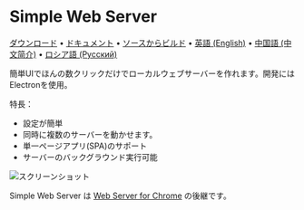 # Simple Web Server

[ダウンロード](https://simplewebserver.org/download/) &bull; [ドキュメント](https://simplewebserver.org/docs/options.html) &bull; [ソースからビルド](https://simplewebserver.org/docs/build.html) &bull; [英語 (English)](/README.md) &bull; [中国語 (中文简介)](/README_zh-CN.md) &bull; [ロシア語 (Русский)](/README_ru.md)

簡単UIでほんの数クリックだけでローカルウェブサーバーを作れます。開発にはElectronを使用。

特長：
- 設定が簡単
- 同時に複数のサーバーを動かせます。
- 単一ページアプリ(SPA)のサポート
- サーバーのバックグラウンド実行可能

![スクリーンショット](https://user-images.githubusercontent.com/11605395/163694811-46e3b79c-a187-4c78-b622-6250a6d5d9d0.jpeg)

Simple Web Server は [Web Server for Chrome](https://github.com/kzahel/web-server-chrome) の後継です。
